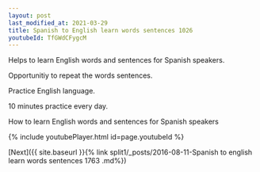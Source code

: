 ```yaml
---
layout: post
last_modified_at: 2021-03-29
title: Spanish to English learn words sentences 1026 
youtubeId: TfGWdCFygcM
---
```

 
 
Helps to learn English words and sentences for Spanish speakers.

Opportunitiy to repeat the words sentences. 

Practice English language. 
 
10 minutes practice every day. 
 
How to learn English words and sentences for Spanish speakers 
 
{% include youtubePlayer.html id=page.youtubeId %}
 
 
[Next]({{ site.baseurl }}{% link  split1/_posts/2016-08-11-Spanish to english learn words sentences 1763 .md%})
 
